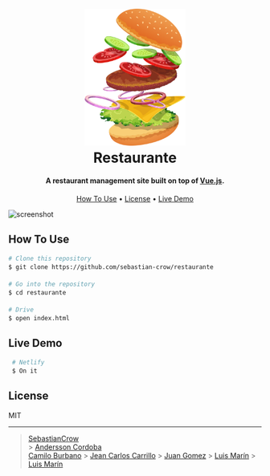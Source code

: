 <h1 align="center">
  <br>
  <a href="#"><img src="Utils/images/about-img.png" alt="Restaurante" width="200"></a>
  <br>
  Restaurante
  <br>
</h1>

<h4 align="center">A restaurant management site built on top of <a href="https://vuejs.org" target="_blank">Vue.js</a>.</h4>

<p align="center">
  <a href="#how-to-use">How To Use</a> •
  <a href="#license">License</a> •
  <a href="#live-demo">Live Demo</a>
  
</p>

![screenshot](Utils/preview.gif)

## How To Use

```bash
# Clone this repository
$ git clone https://github.com/sebastian-crow/restaurante

# Go into the repository
$ cd restaurante

# Drive
$ open index.html
```

## Live Demo

```bash
 # Netlify
 $ On it
```

## License

MIT

---

> [SebastianCrow](https://github.com/sebastian-crow) <br> > [Andersson Cordoba](https://github.com/andersson980114)  
> [Camilo Burbano](https://github.com/CamiloBurbano82) > [Jean Carlos Carrillo](https://github.com/jeanc4rl02) > [Juan Gomez](https://github.com/JuansMgb) > [Luis Marín](https://github.com/Marin28c1997) > [Luis Marín](https://github.com/VanessaJaimes)
